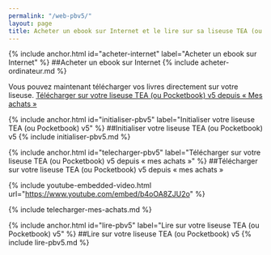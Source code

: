 ```yaml
---
permalink: "/web-pbv5/"
layout: page
title: Acheter un ebook sur Internet et le lire sur sa liseuse TEA (ou Pocketbook) v5
---
```


{% include anchor.html id="acheter-internet" label="Acheter un ebook sur Internet" %}
##Acheter un ebook sur Internet
{% include acheter-ordinateur.md %}

Vous pouvez maintenant télécharger vos livres directement sur votre liseuse. [Télécharger sur votre liseuse TEA (ou Pocketbook) v5 depuis « Mes achats »](#telecharger-pbv5)

{% include anchor.html id="initialiser-pbv5" label="Initialiser votre liseuse TEA (ou Pocketbook) v5" %}
##Initialiser votre liseuse TEA (ou Pocketbook) v5
{% include initialiser-pbv5.md %}

{% include anchor.html id="telecharger-pbv5" label="Télécharger sur votre liseuse TEA (ou Pocketbook) v5 depuis « mes achats »" %}
##Télécharger sur votre liseuse TEA (ou Pocketbook) v5 depuis « mes achats »

{% include youtube-embedded-video.html url="https://www.youtube.com/embed/b4oOA8ZJU2o" %}

{% include telecharger-mes-achats.md %}

{% include anchor.html id="lire-pbv5" label="Lire sur votre liseuse TEA (ou Pocketbook) v5" %}
##Lire sur votre liseuse TEA (ou Pocketbook) v5
{% include lire-pbv5.md %}
